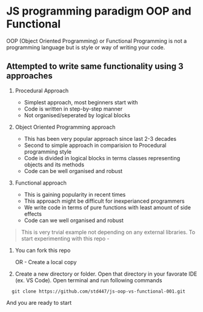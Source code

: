 # JS programming paradigm OOP and Functional

OOP (Object Oriented Programming) or Functional Programming is not a programming language but is style or way of writing your code.

## Attempted to write same functionality using 3 approaches

1. Procedural Approach
    - Simplest approach, most beginners start with
    - Code is written in step-by-step manner
    - Not organised/seperated by logical blocks

1. Object Oriented Programming approach
    - This has been very popular approach since last 2-3 decades
    - Second to simple approach in comparision to Procedural programming style
    - Code is divided in logical blocks in terms classes representing objects and its methods
    - Code can be well organised and robust

1. Functional approach
    - This is gaining popularity in recent times
    - This approach might be difficult for inexperianced programmers
    - We write code in terms of pure functions with least amount of side effects
    - Code can we well organised and robust

> This is very trvial example not depending on any external libraries. To start experimenting with this repo - 
1. You can fork this repo

    OR - Create a local copy
    
1. Create a new directory or folder. Open that directory in your favorate IDE (ex. VS Code). Open terminal and run following commands

```
  git clone https://github.com/std447/js-oop-vs-functional-001.git
```
And you are ready to start